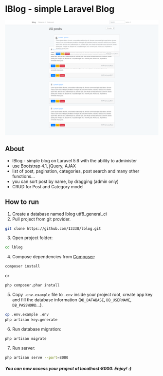 # lBlog - simple Laravel Blog
![Screenshot](preview.png)

## About
 - lBlog - simple blog on Laravel 5.6 with the ability to administer
 - use Bootstrap 4.1, jQuery, AJAX
 - list of post, pagination, categories, post search and many other functions...
 - you can sort post by name, by dragging (admin only)
 - CRUD for Post and Category model

## How to run 
1. Create a database named lblog utf8_general_ci
2. Pull project from git provider.
```bash
git clone https://github.com/13338/lblog.git
```
3. Open project folder:
```bash
cd lblog
```
4. Compose dependencies from [Composer](https://getcomposer.org/download/): 
```bash
composer install
```
or
```bash
php composer.phar install
```
5. Copy `.env.example` file to `.env` inside your project root, create app key and fill the database information (`DB_DATABASE`, `DB_USERNAME`, `DB_PASSWORD`...).
```bash
cp .env.example .env
php artisan key:generate
```
6. Run database migration:
```bash
php artisan migrate
```
7. Run server:
```bash
php artisan serve --port=8000
```
##### You can now access your project at localhost:8000. Enjoy! :)